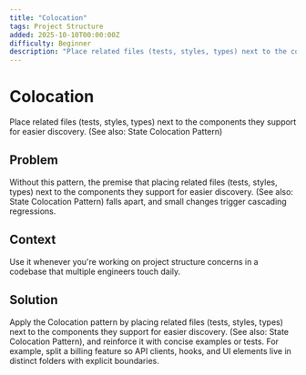 ```yaml
---
title: "Colocation"
tags: Project Structure
added: 2025-10-10T00:00:00Z
difficulty: Beginner
description: "Place related files (tests, styles, types) next to the components they support for easier discovery. (See also: State Colocation Pattern)"
---
```

# Colocation

Place related files (tests, styles, types) next to the components they support for easier discovery. (See also: State Colocation Pattern)

## Problem

Without this pattern, the premise that placing related files (tests, styles, types) next to the components they support for easier discovery. (See also: State Colocation Pattern) falls apart, and small changes trigger cascading regressions.

## Context

Use it whenever you're working on project structure concerns in a codebase that multiple engineers touch daily.

## Solution

Apply the Colocation pattern by placing related files (tests, styles, types) next to the components they support for easier discovery. (See also: State Colocation Pattern), and reinforce it with concise examples or tests. For example, split a billing feature so API clients, hooks, and UI elements live in distinct folders with explicit boundaries.
